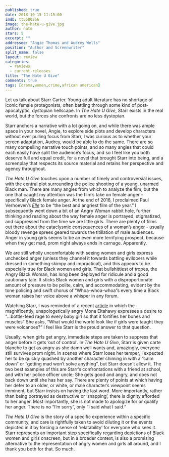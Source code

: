 ```yaml
---
published: true
date: 2018-10-15 11:15:00
imdb: tt5580266
image: the-hate-u-give.jpg
author: natm
stars: 5
excerpt: ""
addressee: "Angie Thomas and Audrey Wells"
position: "Author and Screenwriter"
split_name: false
layout: review
categories: 
  - reviews
  - current-releases
title: "The Hate U Give"
comments: true
tags: [drama,women,crime,african american]
---
```

Let us talk about Starr Carter. Young adult literature has no shortage of iconic female protagonists, often battling through some kind of post-apocalyptic, dystopian hellscape. In _The Hate U Give_, Starr exists in the real world, but the forces she confronts are no less dystopian.

Starr anchors a narrative with a lot going on, and while there was ample space in your novel, Angie, to explore side plots and develop characters without ever pulling focus from Starr, I was curious as to whether your screen adaptation, Audrey, would be able to do the same. There are so many compelling narrative touch points, and so many angles that could each easily have split the audience’s focus, and so I feel like you both deserve full and equal credit, for a novel that brought Starr into being, and a screenplay that respects its source material and retains her perspective and agency throughout.

_The Hate U Give_ touches upon a number of timely and controversial issues, with the central plot surrounding the police shooting of a young, unarmed Black man. There are many angles from which to analyze the film, but the one that caught my attention was the film’s take on female anger – specifically Black female anger. At the end of 2016, I proclaimed Paul Verhoeven’s [_Elle_](http://www.dearcastandcrew.com/content/2017/1/19/elle-is-the-best-and-angriest-film-of-2016.html) to be “the best and angriest film of the year.” I subsequently went down a bit of an Angry Woman rabbit hole, further thinking and reading about the way female anger is portrayed, stigmatized, and suppressed from the time we are little girls. There are plenty of films out there about the cataclysmic consequences of a woman’s anger - usually bloody revenge sprees geared towards the titillation of male audiences. Anger in young girls seems to be an even more terrifying prospect, because when they get mad, prom night always ends in carnage. Apparently.

We are still wholly uncomfortable with seeing women and girls express unchecked anger (unless they channel it towards battling evildoers while dressed in something skimpy and impractical), and this appears to be especially true for Black women and girls. That bullshittiest of tropes, the Angry Black Woman, has long been deployed for ridicule and a good cautionary tale. It sticks Black women and girls with a disproportionate amount of pressure to be polite, calm, and accommodating, evident by the tone policing and swift chorus of “Whoa-whoa-whoa”s every time a Black woman raises her voice above a whisper in any forum.

Watching Starr, I was reminded of a recent [article](https://www.nbcnews.com/think/opinion/what-world-would-look-if-we-taught-girls-rage-ncna843511) in which the magnificently, unapologetically angry Mona Eltahawy expresses a desire to “…bottle-feed rage to every baby girl so that it fortifies her bones and muscles” She asks, “What would the world look like if girls were taught they were volcanoes?” I feel like Starr is the proud answer to that question.

Usually, when girls get angry, immediate steps are taken to suppress that anger before it gets ’out of control’. In _The Hate U Give_, Starr is given carte blanche to get as angry as she damn well wants and, amazingly, everyone still survives prom night. In scenes where Starr loses her temper, I expected her to be quickly quashed by another character chiming in with a “calm down“ or “getting mad won’t solve anything”, but Starr doesn’t allow it. The two best examples of this are Starr’s confrontations with a friend at school, and with her police officer uncle; She gets good and angry, and does not back down until she has her say. There are plenty of points at which having her defer to an older, or white, or male character’s viewpoint seems imminent, but Starr insists on having the last word. More importantly, rather than being portrayed as destructive or ‘snapping’, there is dignity afforded to her anger. Most importantly, she is not made to apologize for or qualify her anger. There is no “I’m sorry”, only “I said what I said.”

_The Hate U Give_ is the story of a specific experience within a specific community, and care is rightfully taken to avoid diluting it or the events depicted in it by forcing a sense of ‘relatability’ for everyone who sees it. Starr represents an important step specifically regarding depictions of Black women and girls onscreen, but in a broader context, is also a promising alternative to the representation of angry women and girls all around, and I thank you both for that. So much.